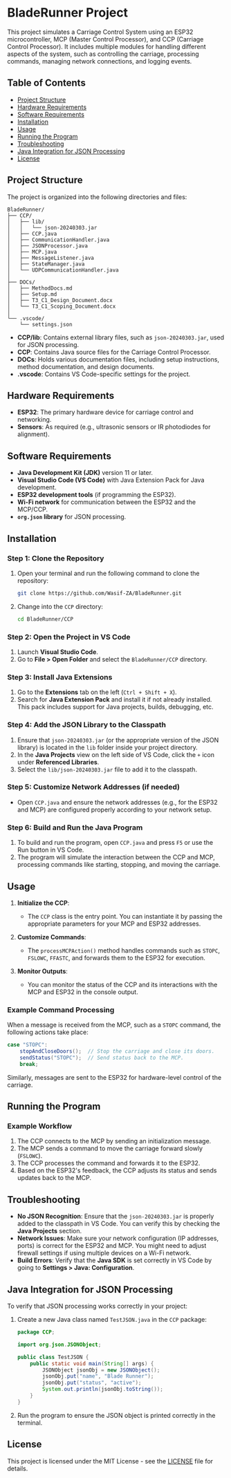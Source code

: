 # BladeRunner Project

This project simulates a Carriage Control System using an ESP32 microcontroller, MCP (Master Control Processor), and CCP (Carriage Control Processor). It includes multiple modules for handling different aspects of the system, such as controlling the carriage, processing commands, managing network connections, and logging events.

## Table of Contents

- [Project Structure](#project-structure)
- [Hardware Requirements](#hardware-requirements)
- [Software Requirements](#software-requirements)
- [Installation](#installation)
- [Usage](#usage)
- [Running the Program](#running-the-program)
- [Troubleshooting](#troubleshooting)
- [Java Integration for JSON Processing](#java-integration-for-json-processing)
- [License](#license)

## Project Structure

The project is organized into the following directories and files:

```plaintext
BladeRunner/
├── CCP/
│   ├── lib/
│   │   └── json-20240303.jar
│   ├── CCP.java
│   ├── CommunicationHandler.java
│   ├── JSONProcessor.java
│   ├── MCP.java
│   ├── MessageListener.java
│   ├── StateManager.java
│   └── UDPCommunicationHandler.java
│
├── DOCs/
│   ├── MethodDocs.md
│   ├── Setup.md
│   ├── T3_C1_Design_Document.docx
│   └── T3_C1_Scoping_Document.docx
│
└── .vscode/
    └── settings.json
```

- **CCP/lib**: Contains external library files, such as `json-20240303.jar`, used for JSON processing.
- **CCP**: Contains Java source files for the Carriage Control Processor.
- **DOCs**: Holds various documentation files, including setup instructions, method documentation, and design documents.
- **.vscode**: Contains VS Code-specific settings for the project.

## Hardware Requirements

- **ESP32**: The primary hardware device for carriage control and networking.
- **Sensors**: As required (e.g., ultrasonic sensors or IR photodiodes for alignment).

## Software Requirements

- **Java Development Kit (JDK)** version 11 or later.
- **Visual Studio Code (VS Code)** with Java Extension Pack for Java development.
- **ESP32 development tools** (if programming the ESP32).
- **Wi-Fi network** for communication between the ESP32 and the MCP/CCP.
- **`org.json` library** for JSON processing.

## Installation

### Step 1: Clone the Repository

1. Open your terminal and run the following command to clone the repository:

   ```bash
   git clone https://github.com/Wasif-ZA/BladeRunner.git
   ```

2. Change into the `CCP` directory:

   ```bash
   cd BladeRunner/CCP
   ```

### Step 2: Open the Project in VS Code

1. Launch **Visual Studio Code**.
2. Go to **File > Open Folder** and select the `BladeRunner/CCP` directory.

### Step 3: Install Java Extensions

1. Go to the **Extensions** tab on the left (`Ctrl + Shift + X`).
2. Search for **Java Extension Pack** and install it if not already installed. This pack includes support for Java projects, builds, debugging, etc.

### Step 4: Add the JSON Library to the Classpath

1. Ensure that `json-20240303.jar` (or the appropriate version of the JSON library) is located in the `lib` folder inside your project directory.
2. In the **Java Projects** view on the left side of VS Code, click the `+` icon under **Referenced Libraries**.
3. Select the `lib/json-20240303.jar` file to add it to the classpath.

### Step 5: Customize Network Addresses (if needed)

- Open `CCP.java` and ensure the network addresses (e.g., for the ESP32 and MCP) are configured properly according to your network setup.

### Step 6: Build and Run the Java Program

1. To build and run the program, open `CCP.java` and press `F5` or use the Run button in VS Code.
2. The program will simulate the interaction between the CCP and MCP, processing commands like starting, stopping, and moving the carriage.

## Usage

1. **Initialize the CCP**:
   - The `CCP` class is the entry point. You can instantiate it by passing the appropriate parameters for your MCP and ESP32 addresses.

2. **Customize Commands**:
   - The `processMCPAction()` method handles commands such as `STOPC`, `FSLOWC`, `FFASTC`, and forwards them to the ESP32 for execution.

3. **Monitor Outputs**:
   - You can monitor the status of the CCP and its interactions with the MCP and ESP32 in the console output.

### Example Command Processing

When a message is received from the MCP, such as a `STOPC` command, the following actions take place:

```java
case "STOPC":
    stopAndCloseDoors();  // Stop the carriage and close its doors.
    sendStatus("STOPC");  // Send status back to the MCP.
    break;
```

Similarly, messages are sent to the ESP32 for hardware-level control of the carriage.

## Running the Program

### Example Workflow

1. The CCP connects to the MCP by sending an initialization message.
2. The MCP sends a command to move the carriage forward slowly (`FSLOWC`).
3. The CCP processes the command and forwards it to the ESP32.
4. Based on the ESP32's feedback, the CCP adjusts its status and sends updates back to the MCP.

## Troubleshooting

- **No JSON Recognition**: Ensure that the `json-20240303.jar` is properly added to the classpath in VS Code. You can verify this by checking the **Java Projects** section.
- **Network Issues**: Make sure your network configuration (IP addresses, ports) is correct for the ESP32 and MCP. You might need to adjust firewall settings if using multiple devices on a Wi-Fi network.
- **Build Errors**: Verify that the **Java SDK** is set correctly in VS Code by going to **Settings > Java: Configuration**.

## Java Integration for JSON Processing

To verify that JSON processing works correctly in your project:

1. Create a new Java class named `TestJSON.java` in the `CCP` package:

   ```java
   package CCP;

   import org.json.JSONObject;

   public class TestJSON {
       public static void main(String[] args) {
           JSONObject jsonObj = new JSONObject();
           jsonObj.put("name", "Blade Runner");
           jsonObj.put("status", "active");
           System.out.println(jsonObj.toString());
       }
   }
   ```

2. Run the program to ensure the JSON object is printed correctly in the terminal.

## License

This project is licensed under the MIT License - see the [LICENSE](LICENSE) file for details.